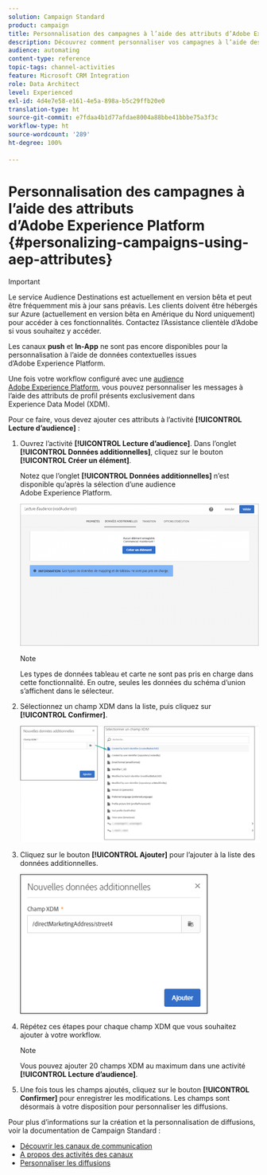 ```yaml
---
solution: Campaign Standard
product: campaign
title: Personnalisation des campagnes à l’aide des attributs d’Adobe Experience Platform
description: Découvrez comment personnaliser vos campagnes à l’aide des attributs d’Adobe Experience Platform.
audience: automating
content-type: reference
topic-tags: channel-activities
feature: Microsoft CRM Integration
role: Data Architect
level: Experienced
exl-id: 4d4e7e58-e161-4e5a-898a-b5c29ffb20e0
translation-type: ht
source-git-commit: e7fdaa4b1d77afdae8004a88bbe41bbbe75a3f3c
workflow-type: ht
source-wordcount: '289'
ht-degree: 100%

---
```


# Personnalisation des campagnes à l’aide des attributs d’Adobe Experience Platform {#personalizing-campaigns-using-aep-attributes}

>[!IMPORTANT]
>
>Le service Audience Destinations est actuellement en version bêta et peut être fréquemment mis à jour sans préavis. Les clients doivent être hébergés sur Azure (actuellement en version bêta en Amérique du Nord uniquement) pour accéder à ces fonctionnalités. Contactez l’Assistance clientèle d’Adobe si vous souhaitez y accéder.
>
>Les canaux **push** et **In-App** ne sont pas encore disponibles pour la personnalisation à l’aide de données contextuelles issues d’Adobe Experience Platform.

Une fois votre workflow configuré avec une [audience Adobe Experience Platform](../../integrating/using/aep-about-audience-destinations-service.md), vous pouvez personnaliser les messages à l’aide des attributs de profil présents exclusivement dans Experience Data Model (XDM).

Pour ce faire, vous devez ajouter ces attributs à l’activité **[!UICONTROL Lecture d’audience]** :

1. Ouvrez l’activité **[!UICONTROL Lecture d’audience]**. Dans l’onglet **[!UICONTROL Données additionnelles]**, cliquez sur le bouton **[!UICONTROL Créer un élément]**.

   Notez que l’onglet **[!UICONTROL Données additionnelles]** n’est disponible qu’après la sélection d’une audience Adobe Experience Platform.

   ![](assets/aep_wkf_readaudience_attributes.png)

   >[!NOTE]
   >
   >Les types de données tableau et carte ne sont pas pris en charge dans cette fonctionnalité. En outre, seules les données du schéma d’union s’affichent dans le sélecteur.

1. Sélectionnez un champ XDM dans la liste, puis cliquez sur **[!UICONTROL Confirmer]**.

   ![](assets/aep_wkf_readaudience_perso1.png)

1. Cliquez sur le bouton **[!UICONTROL Ajouter]** pour l’ajouter à la liste des données additionnelles.

   ![](assets/aep_wkf_readaudience_perso3.png)

1. Répétez ces étapes pour chaque champ XDM que vous souhaitez ajouter à votre workflow.

   >[!NOTE]
   >
   >Vous pouvez ajouter 20 champs XDM au maximum dans une activité **[!UICONTROL Lecture d’audience]**.

1. Une fois tous les champs ajoutés, cliquez sur le bouton **[!UICONTROL Confirmer]** pour enregistrer les modifications. Les champs sont désormais à votre disposition pour personnaliser les diffusions.

Pour plus d’informations sur la création et la personnalisation de diffusions, voir la documentation de Campaign Standard :

* [Découvrir les canaux de communication](../../channels/using/get-started-communication-channels.md)
* [A propos des activités des canaux](../../automating/using/about-channel-activities.md)
* [Personnaliser les diffusions](../../designing/using/personalization.md)
